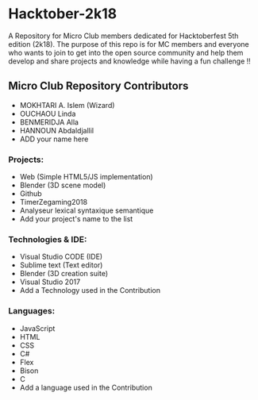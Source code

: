 # Hacktober-2k18
A Repository for Micro Club members dedicated for Hacktoberfest 5th edition (2k18). The purpose of this repo is for MC members and everyone who wants to join to get into the open source community and help them develop and share projects and knowledge while having a fun challenge !!

## Micro Club Repository Contributors

* MOKHTARI A. Islem (Wizard)
* OUCHAOU Linda
* BENMERIDJA Alla
* HANNOUN Abdaldjallil
* ADD your name here

### Projects: 

* Web (Simple HTML5/JS implementation)
* Blender (3D scene model)
* Github
* TimerZegaming2018
* Analyseur lexical syntaxique semantique
* Add your project's name to the list

### Technologies & IDE: 

* Visual Studio CODE (IDE)
* Sublime text (Text editor) 
* Blender (3D creation suite)
* Visual Studio 2017
* Add a Technology used in the Contribution

### Languages: 

* JavaScript
* HTML
* CSS
* C#
* Flex
* Bison
* C
* Add a language used in the Contribution
